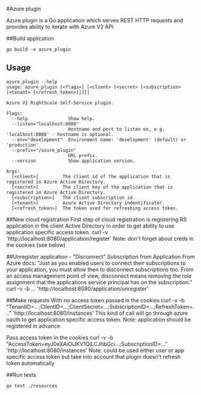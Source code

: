 #Azure plugin

Azure plugin is a Go application which serves REST HTTP requests and provides ability to iterate with Azure V2 API

##Build application

```
go build -o azure_plugin
```

## Usage

```
azure_plugin --help
usage: azure_plugin [<flags>] [<client> [<secret> [<subscription> [<tenant> [<refresh_token>]]]]]

Azure V2 RightScale Self-Service plugin.

Flags:
  --help               Show help.
  --listen="localhost:8080"
                       Hostname and port to listen on, e.g. 'localhost:8080' - hostname is optional.
  --env="development"  Environment name: 'development' (default) or 'production'.
  --prefix="/azure_plugin"
                       URL prefix.
  --version            Show application version.

Args:
  [<client>]         The client id of the application that is registered in Azure Active Directory.
  [<secret>]         The client key of the application that is registered in Azure Active Directory.
  [<subscription>]   The client subscription id.
  [<tenant>]         Azure Active Directory indentificator.
  [<refresh_token>]  The token used for refreshing access token.
```

##New cloud registration
First step of cloud registration is registering RS application in the client Active Directory
in order to get ability to use application specific access token.
curl -v 'http://localhost:8080/application/register'
Note: don't forget about creds in the cookies (see below)

##Unregister application - "Disconnect" Subscription from Application
From Azure docs: "Just as you enabled users to connect their subscriptions to your application, you must allow then to disconnect subscriptions too. From an access management point of view, disconnect means removing the role assignment that the applications service principal has on the subscription."
curl -v -b ... 'http://localhost:8080/application/unregister'

##Make requests
With no access token passed in the cookies
curl -v -b "TenantID=...;ClientID=...;ClientSecret=...;SubscriptionID=...;RefreshToken=..." 'http://localhost:8080/instances'
This kind of call will go through azure oauth to get application specific access token.
Note: application should be registered in advance

Pass access token in the cookies
curl -v -b "AccessToken=eyJ0eXAiOiJKV1QiLCJhbGci...;SubscriptionID=..." 'http://localhost:8080/instances'
Note: could be used either user or app specific access token but take into account that plugin doesn't refresh token automatically

##Run tests

```
go test ./resources
```